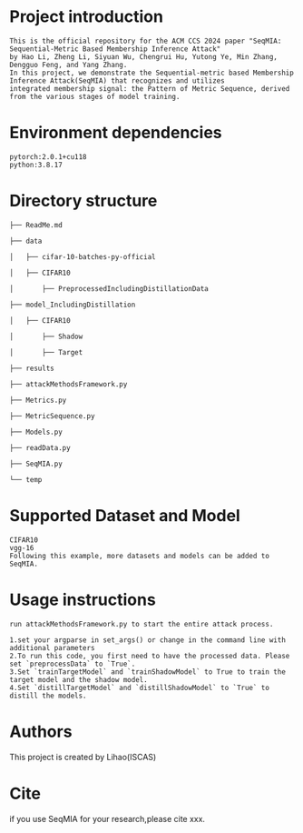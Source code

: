 # Project introduction

    This is the official repository for the ACM CCS 2024 paper "SeqMIA: Sequential-Metric Based Membership Inference Attack" 
    by Hao Li, Zheng Li, Siyuan Wu, Chengrui Hu, Yutong Ye, Min Zhang, Dengguo Feng, and Yang Zhang.
    In this project, we demonstrate the Sequential-metric based Membership Inference Attack(SeqMIA) that recognizes and utilizes 
    integrated membership signal: the Pattern of Metric Sequence, derived from the various stages of model training.

# Environment dependencies

    pytorch:2.0.1+cu118
    python:3.8.17

# Directory structure

    ├── ReadMe.md
    
    ├── data
    
    │   ├── cifar-10-batches-py-official
    
    │   ├── CIFAR10

    │       ├── PreprocessedIncludingDistillationData
    
    ├── model_IncludingDistillation
    
    │   ├── CIFAR10
    
    │       ├── Shadow
    
    │       ├── Target
    
    ├── results
    
    ├── attackMethodsFramework.py
    
    ├── Metrics.py
    
    ├── MetricSequence.py
    
    ├── Models.py
    
    ├── readData.py
    
    ├── SeqMIA.py
    
    └── temp

# Supported Dataset and Model

    CIFAR10
    vgg-16
    Following this example, more datasets and models can be added to SeqMIA.

# Usage instructions

    run attackMethodsFramework.py to start the entire attack process.
    
    1.set your argparse in set_args() or change in the command line with additional parameters
    2.To run this code, you first need to have the processed data. Please set `preprocessData` to `True`.
    3.Set `trainTargetModel` and `trainShadowModel` to True to train the target model and the shadow model.
    4.Set `distillTargetModel` and `distillShadowModel` to `True` to distill the models.

# Authors 

This project is created by Lihao(ISCAS)

# Cite

if you use SeqMIA for your research,please cite xxx.